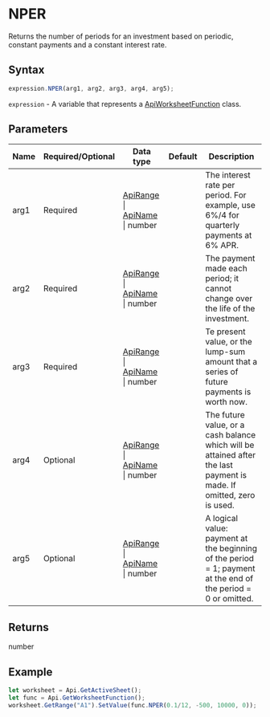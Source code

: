 # NPER

Returns the number of periods for an investment based on periodic, constant payments and a constant interest rate.

## Syntax

```javascript
expression.NPER(arg1, arg2, arg3, arg4, arg5);
```

`expression` - A variable that represents a [ApiWorksheetFunction](../ApiWorksheetFunction.md) class.

## Parameters

| **Name** | **Required/Optional** | **Data type** | **Default** | **Description** |
| ------------- | ------------- | ------------- | ------------- | ------------- |
| arg1 | Required | [ApiRange](../../ApiRange/ApiRange.md) \| [ApiName](../../ApiName/ApiName.md) \| number |  | The interest rate per period. For example, use 6%/4 for quarterly payments at 6% APR. |
| arg2 | Required | [ApiRange](../../ApiRange/ApiRange.md) \| [ApiName](../../ApiName/ApiName.md) \| number |  | The payment made each period; it cannot change over the life of the investment. |
| arg3 | Required | [ApiRange](../../ApiRange/ApiRange.md) \| [ApiName](../../ApiName/ApiName.md) \| number |  | Te present value, or the lump-sum amount that a series of future payments is worth now. |
| arg4 | Optional | [ApiRange](../../ApiRange/ApiRange.md) \| [ApiName](../../ApiName/ApiName.md) \| number |  | The future value, or a cash balance which will be attained after the last payment is made. If omitted, zero is used. |
| arg5 | Optional | [ApiRange](../../ApiRange/ApiRange.md) \| [ApiName](../../ApiName/ApiName.md) \| number |  | A logical value: payment at the beginning of the period = 1; payment at the end of the period = 0 or omitted. |

## Returns

number

## Example



```javascript editor-
let worksheet = Api.GetActiveSheet();
let func = Api.GetWorksheetFunction();
worksheet.GetRange("A1").SetValue(func.NPER(0.1/12, -500, 10000, 0));
```

